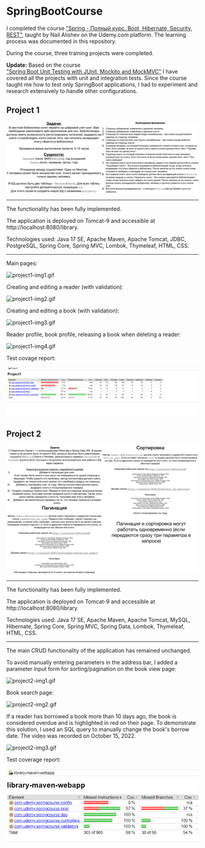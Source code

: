 # SpringBootCourse

I completed the course ["Spring - Полный курс. Boot, Hibernate, Security, REST"](https://www.udemy.com/course/spring-alishev/), 
taught by Nail Alishev on the Udemy.com platform. The learning process was documented in this repository.

During the course, three training projects were completed.

**Update:** Based on the course  
["Spring Boot Unit Testing with JUnit, Mockito and MockMVC"](https://www.udemy.com/course/spring-boot-unit-testing/)
I have covered all the projects with unit and integration tests. Since the course taught me how to test only SpringBoot applications, 
I had to experiment and research extensively to handle other configurations.

## Project 1

![project1-task.jpg](Project1/img.jpg)

---

The functionality has been fully implemented.

The application is deployed on Tomcat-9 and accessible at http://localhost:8080/library.

Technologies used: Java 17 SE, Apache Maven, Apache Tomcat, JDBC, PostgreSQL, Spring Core, Spring MVC, Lombok, Thymeleaf, HTML, CSS.

---

Main pages:

![project1-img1.gif](Project1/img1.gif)

Creating and editing a reader (with validation):

![project1-img2.gif](Project1/img2.gif)

Creating and editing a book (with validation):

![project1-img3.gif](Project1/img3.gif)

Reader profile, book profile, releasing a book when deleting a reader:

![project1-img4.gif](Project1/img4.gif)

Test covage report:

![project1-jacoco.png](Project1/jacoco2.png)

## Project 2

![project2-task.jpg](Project2/Project2/img.jpg)

---

The functionality has been fully implemented.

The application is deployed on Tomcat-9 and accessible at http://localhost:8080/library.

Technologies used: Java 17 SE, Apache Maven, Apache Tomcat, MySQL, Hibernate, Spring Core, Spring MVC, Spring Data, Lombok, Thymeleaf, HTML, CSS.

---

The main CRUD functionality of the application has remained unchanged.

To avoid manually entering parameters in the address bar, I added a parameter input form for sorting/pagination on the book view page:

![project2-img1.gif](Project2/Project2/img1.gif)

Book search page:

![project2-img2.gif](Project2/Project2/img2.gif)

If a reader has borrowed a book more than 10 days ago, the book is considered overdue and is highlighted in red on their page. To demonstrate this solution, I used an SQL query to manually change the book's borrow date. The video was recorded on October 15, 2022.

![project2-img3.gif](Project2/Project2/img3.gif)

Test coverage report:

![project2-jacoco.png](Project2/Project2/jacoco.png)

